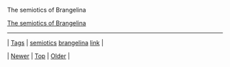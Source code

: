 <!--
title: The semiotics of Brangelina
date: 2020-06-28T15:27:00.315Z
tags: semiotics, brangelina, link
-->


The semiotics of Brangelina

[The semiotics of Brangelina](http://bonus.kottke.org/post/87601635708/the-semiotics-of-brangelina)

<!--BOTTOM-POST-NAVIGATION-->
---

| [Tags](tags.md) | [semiotics](tag-semiotics.md) [brangelina](tag-brangelina.md) [link](tag-link.md) |

| [Newer](87607015544.md) | [Top](index.md) | [Older](87612882536.md) |